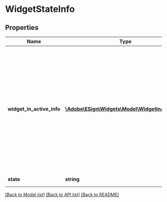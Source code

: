 # WidgetStateInfo

## Properties
Name | Type | Description | Notes
------------ | ------------- | ------------- | -------------
**widget_in_active_info** | [**\Adobe\ESign\Widgets\Model\WidgetInActiveInfo**](WidgetInActiveInfo.md) | Specify custom message which will be displayed  to the user or the URL to which user will be redirected when the widget is accessed in disabled state. This can be specified only in PUT request | [optional] 
**state** | **string** | State of the Widget | [optional] 

[[Back to Model list]](../README.md#documentation-for-models) [[Back to API list]](../README.md#documentation-for-api-endpoints) [[Back to README]](../README.md)



